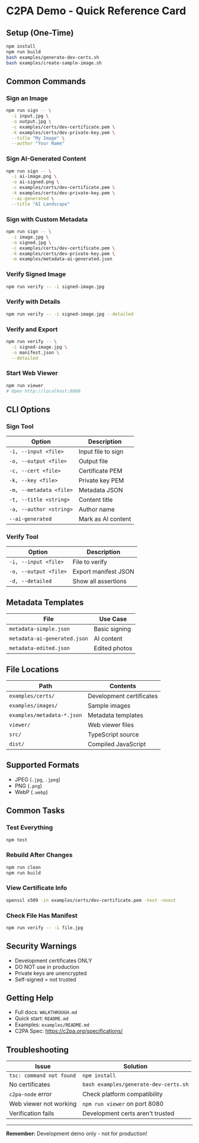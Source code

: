 # C2PA Demo - Quick Reference Card

## Setup (One-Time)

```bash
npm install
npm run build
bash examples/generate-dev-certs.sh
bash examples/create-sample-image.sh
```

## Common Commands

### Sign an Image

```bash
npm run sign -- \
  -i input.jpg \
  -o output.jpg \
  -c examples/certs/dev-certificate.pem \
  -k examples/certs/dev-private-key.pem \
  --title "My Image" \
  --author "Your Name"
```

### Sign AI-Generated Content

```bash
npm run sign -- \
  -i ai-image.png \
  -o ai-signed.png \
  -c examples/certs/dev-certificate.pem \
  -k examples/certs/dev-private-key.pem \
  --ai-generated \
  --title "AI Landscape"
```

### Sign with Custom Metadata

```bash
npm run sign -- \
  -i image.jpg \
  -o signed.jpg \
  -c examples/certs/dev-certificate.pem \
  -k examples/certs/dev-private-key.pem \
  -m examples/metadata-ai-generated.json
```

### Verify Signed Image

```bash
npm run verify -- -i signed-image.jpg
```

### Verify with Details

```bash
npm run verify -- -i signed-image.jpg --detailed
```

### Verify and Export

```bash
npm run verify -- \
  -i signed-image.jpg \
  -o manifest.json \
  --detailed
```

### Start Web Viewer

```bash
npm run viewer
# Open http://localhost:8080
```

## CLI Options

### Sign Tool

| Option | Description |
|--------|-------------|
| `-i, --input <file>` | Input file to sign |
| `-o, --output <file>` | Output file |
| `-c, --cert <file>` | Certificate PEM |
| `-k, --key <file>` | Private key PEM |
| `-m, --metadata <file>` | Metadata JSON |
| `-t, --title <string>` | Content title |
| `-a, --author <string>` | Author name |
| `--ai-generated` | Mark as AI content |

### Verify Tool

| Option | Description |
|--------|-------------|
| `-i, --input <file>` | File to verify |
| `-o, --output <file>` | Export manifest JSON |
| `-d, --detailed` | Show all assertions |

## Metadata Templates

| File | Use Case |
|------|----------|
| `metadata-simple.json` | Basic signing |
| `metadata-ai-generated.json` | AI content |
| `metadata-edited.json` | Edited photos |

## File Locations

| Path | Contents |
|------|----------|
| `examples/certs/` | Development certificates |
| `examples/images/` | Sample images |
| `examples/metadata-*.json` | Metadata templates |
| `viewer/` | Web viewer files |
| `src/` | TypeScript source |
| `dist/` | Compiled JavaScript |

## Supported Formats

- JPEG (`.jpg`, `.jpeg`)
- PNG (`.png`)
- WebP (`.webp`)

## Common Tasks

### Test Everything

```bash
npm test
```

### Rebuild After Changes

```bash
npm run clean
npm run build
```

### View Certificate Info

```bash
openssl x509 -in examples/certs/dev-certificate.pem -text -noout
```

### Check File Has Manifest

```bash
npm run verify -- -i file.jpg
```

## Security Warnings

- Development certificates ONLY
- DO NOT use in production
- Private keys are unencrypted
- Self-signed = not trusted

## Getting Help

- Full docs: `WALKTHROUGH.md`
- Quick start: `README.md`
- Examples: `examples/README.md`
- C2PA Spec: https://c2pa.org/specifications/

## Troubleshooting

| Issue | Solution |
|-------|----------|
| `tsc: command not found` | `npm install` |
| No certificates | `bash examples/generate-dev-certs.sh` |
| `c2pa-node` error | Check platform compatibility |
| Web viewer not working | `npm run viewer` on port 8080 |
| Verification fails | Development certs aren't trusted |

---

**Remember:** Development demo only - not for production!

